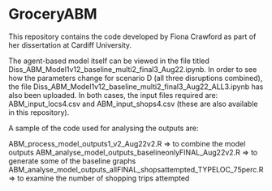 # GroceryABM

This repository contains the code developed by Fiona Crawford as part of her dissertation at Cardiff University.

The agent-based model itself can be viewed in the file titled Diss_ABM_Model1v12_baseline_multi2_final3_Aug22.ipynb.  In order to see how the parameters change for scenario D (all three disruptions combined), the file Diss_ABM_Model1v12_baseline_multi2_final3_Aug22_ALL3.ipynb has also been uploaded.  In both cases, the input files required are: ABM_input_locs4.csv and ABM_input_shops4.csv (these are also available in this repository).

A sample of the code used for analysing the outputs are:

ABM_process_model_outputs1_v2_Aug22v2.R => to combine the model outputs
ABM_analyse_model_outputs_baselineonlyFINAL_Aug22v2.R => to generate some of the baseline graphs
ABM_analyse_model_outputs_allFINAL_shopsattempted_TYPELOC_75perc.R => to examine the number of shopping trips attempted
